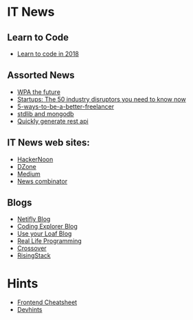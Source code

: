 # IT News


## Learn to Code
- [Learn to code in 2018](https://hackernoon.com/learn-to-code-in-2018-get-hired-and-have-fun-along-the-way-b338247eed6a)

## Assorted News
- [WPA the future](https://medium.freecodecamp.org/why-progressive-web-apps-are-the-future-of-web-development-13db7dd5f640?source=email-5d1379baee2b-1512556836812-digest.reader------1-49&sectionName=topic)
- [Startups: The 50 industry disruptors you need to know now](https://www.linkedin.com/pulse/linkedin-top-companies-startups-50-industry-disruptors-daniel-roth)
- [5-ways-to-be-a-better-freelancer](https://medium.com/swlh/5-ways-to-be-a-better-freelancer-f451ca91b828)
- [stdlib and mongodb](https://hackernoon.com/build-a-serverless-todo-list-in-5-minutes-with-stdlib-and-mongodb-1240e92f5cfb)
- [Quickly generate rest api](https://www.reddit.com/r/node/comments/7g0uj3/quickly_generate_rest_apis_with_expressjs_and/)


IT News web sites:
-------
- [HackerNoon](https://hackernoon.com)
- [DZone](https://dzone.com)
- [Medium](https://medium.com)
- [News combinator](https://news.ycombinator.com)


Blogs
-----

- [Netifly Blog](https://www.netlify.com/blog/)
- [Coding Explorer Blog](http://www.codingexplorer.com)
- [Use your Loaf Blog](https://useyourloaf.com)
- [Real Life Programming](https://reallifeprogramming.com)
- [Crossover](https://medium.com/the-crossover-cast)
- [RisingStack](https://blog.risingstack.com/)


# Hints
- [Frontend Cheatsheet](https://medium.freecodecamp.org/modern-frontend-hacking-cheatsheets-df9c2566c72a)
- [Devhints](https://devhints.io/es6)

